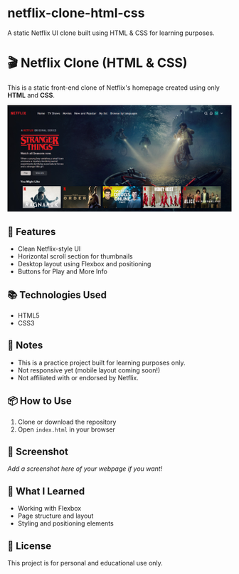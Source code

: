 # netflix-clone-html-css
A static Netflix UI clone built using HTML &amp; CSS for learning purposes.
# 🎬 Netflix Clone (HTML & CSS)

This is a static front-end clone of Netflix's homepage created using only **HTML** and **CSS**.

![Preview](https://raw.githubusercontent.com/kanishkkkansal/netflix-clone-html-css/refs/heads/main/netflix_clone/assets/Screenshot%202025-07-18%20023413.png) 

## 🚀 Features
- Clean Netflix-style UI
- Horizontal scroll section for thumbnails
- Desktop layout using Flexbox and positioning
- Buttons for Play and More Info

## 📚 Technologies Used
- HTML5
- CSS3

## 📌 Notes
- This is a practice project built for learning purposes only.
- Not responsive yet (mobile layout coming soon!)
- Not affiliated with or endorsed by Netflix.

## 📦 How to Use
1. Clone or download the repository
2. Open `index.html` in your browser

## 📸 Screenshot
_Add a screenshot here of your webpage if you want!_

## 🧠 What I Learned
- Working with Flexbox
- Page structure and layout
- Styling and positioning elements

## 🧾 License
This project is for personal and educational use only.

